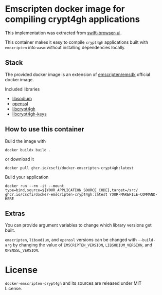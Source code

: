 # Emscripten docker image for compiling crypt4gh applications

This implementation was extracted from [swift-browser-ui](https://github.com/CSCfi/swift-browser-ui/blob/e1b2525be8a5b779dca524378746637e9bfab4ee/devproxy/Dockerfile-emsdk-deps).

This container makes it easy to compile `crypt4gh` applications built with `emscripten` into `wasm` without installing dependencies locally.


## Stack
The provided docker image is an extension of [emscripten/emsdk](https://hub.docker.com/r/emscripten/emsdk/tags) official docker image.

Included libraries
- [libsodium](https://libsodium.org)
- [openssl](https://www.openssl.org)
- [libcrypt4gh](https://github.com/CSCfi/libcrypt4gh)
- [libcrypt4gh-keys](https://github.com/CSCfi/libcrypt4gh-keys)

## How to use this container
Build the image with

    docker buildx build .

or download it

    docker pull ghcr.io/cscfi/docker-emscripten-crypt4gh:latest

Build your application

    docker run --rm -it --mount type=bind,source=${YOUR_APPLICATION_SOURCE_CODE},target=/src/ ghcr.io/cscfi/docker-emscripten-crypt4gh:latest YOUR-MAKEFILE-COMMAND-HERE

## Extras
You can provide argument variables to change which library versions get built.

`emscripten`, `libsodium`, and `openssl` versions can be changed with `--build-arg` by changing the value of `EMSCRIPTEN_VERSION`, `LIBSODIUM_VERSION`, and `OPENSSL_VERSION`.

# License

`docker-emscripten-crypt4gh` and its sources are released under MIT License.
